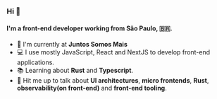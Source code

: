 ### Hi 👋

#### I'm a front-end developer working from São Paulo, 🇧🇷.

- 🏢 I'm currently at **Juntos Somos Mais**
- 💻 I use mostly JavaScript, React and NextJS to develop front-end applications.
- 📚 Learning about **Rust** and **Typescript**.
- 💬 Hit me up to talk about **UI architectures**, **micro frontends**, **Rust**, **observability(on front-end)** and **front-end tooling**.
